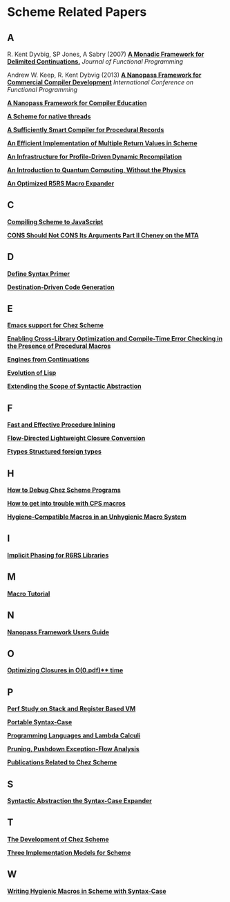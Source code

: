 # Scheme Related Papers

## A

R. Kent Dyvbig, SP Jones, A Sabry (2007) **[A Monadic Framework for Delimited Continuations.](doc/A%20Monadic%20Framework%20for%20Delimited%20Continuations.pdf)** _Journal of Functional Programming_

Andrew W. Keep, R. Kent Dybvig (2013) **[A Nanopass Framework for Commercial Compiler Development](doc/A%20Nanopass%20Framework%20for%20Commercial%20Compiler%20Development.pdf.pdf)**  _International Conference on Functional Programming_

**[A Nanopass Framework for Compiler Education](doc/A%20Nanopass%20Framework%20for%20Compiler%20Education.pdf.pdf)**

**[A Scheme for native threads](doc/A%20Scheme%20for%20native%20threads.pdf)**

**[A Sufficiently Smart Compiler for Procedural Records](doc/A%20Sufficiently%20Smart%20Compiler%20for%20Procedural%20Records.pdf)**

**[An Efficient Implementation of Multiple Return Values in Scheme](doc/An%20Efficient%20Implementation%20of%20Multiple%20Return%20Values%20in%20Scheme.pdf)**

**[An Infrastructure for Profile-Driven Dynamic Recompilation](doc/An%20Infrastructure%20for%20Profile-Driven%20Dynamic%20Recompilation.pdf)**

**[An Introduction to Quantum Computing, Without the Physics](doc/An%20Introduction%20to%20Quantum%20Computing,%20Without%20the%20Physics.pdf)**

**[An Optimized R5RS Macro Expander](doc/An%20Optimized%20R5RS%20Macro%20Expander.pdf)**

## C

**[Compiling Scheme to JavaScript](doc/Compiling%20Scheme%20to%20JavaScript.pdf)**

**[CONS Should Not CONS Its Arguments Part II Cheney on the MTA](doc/CONS%20Should%20Not%20CONS%20Its%20Arguments%20Part%20II%20Cheney%20on%20the%20MTA.pdf)**

## D

**[Define Syntax Primer](doc/Define%20Syntax%20Primer.txt)**

**[Destination-Driven Code Generation](doc/Destination-Driven%20Code%20Generation.pdf)**

## E

**[Emacs support for  Chez Scheme](doc/Emacs%20support%20for%20%20Chez%20Scheme.md)**

**[Enabling Cross-Library Optimization and Compile-Time Error Checking in the Presence of Procedural Macros](doc/Enabling%20Cross-Library%20Optimization%20and%20Compile-Time%20Error%20Checking%20in%20the%20Presence%20of%20Procedural%20Macros.pdf)**

**[Engines from Continuations](doc/Engines%20from%20Continuations.pdf)**

**[Evolution of Lisp](doc/Evolution%20of%20Lisp.pdf)**

**[Extending the Scope of Syntactic Abstraction](doc/Extending%20the%20Scope%20of%20Syntactic%20Abstraction.pdf)**

## F

**[Fast and Effective Procedure Inlining](doc/Fast%20and%20Effective%20Procedure%20Inlining.pdf)**

**[Flow-Directed Lightweight Closure Conversion](doc/Flow-Directed%20Lightweight%20Closure%20Conversion.pdf)**

**[Ftypes Structured foreign types](doc/Ftypes%20Structured%20foreign%20types.pdf)**

## H

**[How to Debug Chez Scheme Programs](doc/How%20to%20Debug%20Chez%20Scheme%20Programs.md)**

**[How to get into trouble with CPS macros](doc/How%20to%20get%20into%20trouble%20with%20CPS%20macros.pdf)**

**[Hygiene-Compatible Macros in an Unhygienic Macro System](doc/Hygiene-Compatible%20Macros%20in%20an%20Unhygienic%20Macro%20System.pdf)**

## I

**[Implicit Phasing for R6RS Libraries](doc/Implicit%20Phasing%20for%20R6RS%20Libraries.pdf)**

## M

**[Macro Tutorial](doc/Macro%20Tutorial.pdf)**

## N

**[Nanopass Framework Users Guide](doc/Nanopass%20Framework%20Users%20Guide.pdf)**

## O

**[Optimizing Closures in O(0.pdf)** time](doc/Optimizing%20Closures%20in%20O(0)%20time.pdf)**

## P

**[Perf Study on Stack and Register Based VM](doc/Perf%20Study%20on%20Stack%20and%20Register%20Based%20VM.pdf)**

**[Portable Syntax-Case](doc/Portable%20Syntax-Case.md)**

**[Programming Languages and Lambda Calculi](doc/Programming%20Languages%20and%20Lambda%20Calculi.pdf)**

**[Pruning, Pushdown Exception-Flow Analysis](doc/Pruning,%20Pushdown%20Exception-Flow%20Analysis.pdf)**

**[Publications Related to Chez Scheme](Publications%20Related%20to%20Chez%20Scheme.md)**

## S

**[Syntactic Abstraction the Syntax-Case Expander](doc/Syntactic%20Abstraction%20the%20Syntax-Case%20Expander.pdf)**

## T

**[The Development of Chez Scheme](doc/The%20Development%20of%20Chez%20Scheme.pdf)**

**[Three Implementation Models for Scheme](doc/Three%20Implementation%20Models%20for%20Scheme.pdf)**

## W

**[Writing Hygienic Macros in Scheme with Syntax-Case](doc/Writing%20Hygienic%20Macros%20in%20Scheme%20with%20Syntax-Case.pdf)**

















